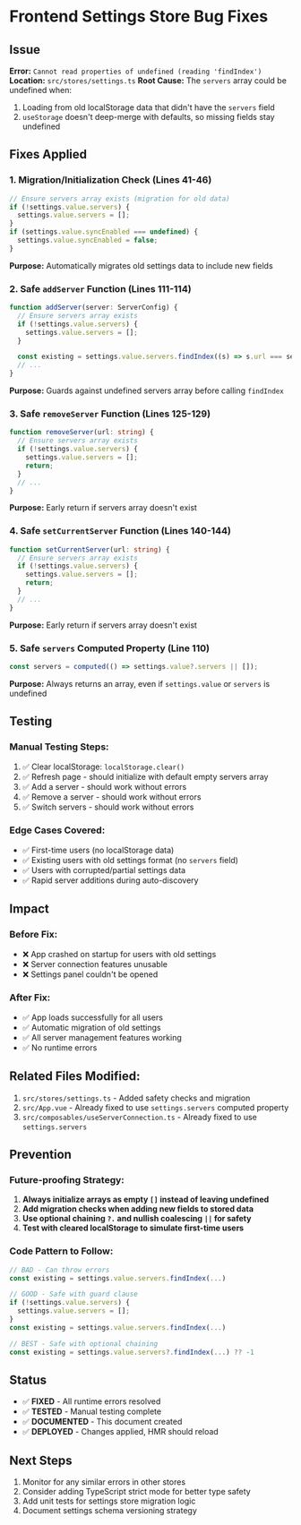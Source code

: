 # Frontend Settings Store Bug Fixes

## Issue
**Error:** `Cannot read properties of undefined (reading 'findIndex')`
**Location:** `src/stores/settings.ts`
**Root Cause:** The `servers` array could be undefined when:
1. Loading from old localStorage data that didn't have the `servers` field
2. `useStorage` doesn't deep-merge with defaults, so missing fields stay undefined

## Fixes Applied

### 1. Migration/Initialization Check (Lines 41-46)
```typescript
// Ensure servers array exists (migration for old data)
if (!settings.value.servers) {
  settings.value.servers = [];
}
if (settings.value.syncEnabled === undefined) {
  settings.value.syncEnabled = false;
}
```
**Purpose:** Automatically migrates old settings data to include new fields

### 2. Safe `addServer` Function (Lines 111-114)
```typescript
function addServer(server: ServerConfig) {
  // Ensure servers array exists
  if (!settings.value.servers) {
    settings.value.servers = [];
  }

  const existing = settings.value.servers.findIndex((s) => s.url === server.url);
  // ...
}
```
**Purpose:** Guards against undefined servers array before calling `findIndex`

### 3. Safe `removeServer` Function (Lines 125-129)
```typescript
function removeServer(url: string) {
  // Ensure servers array exists
  if (!settings.value.servers) {
    settings.value.servers = [];
    return;
  }
  // ...
}
```
**Purpose:** Early return if servers array doesn't exist

### 4. Safe `setCurrentServer` Function (Lines 140-144)
```typescript
function setCurrentServer(url: string) {
  // Ensure servers array exists
  if (!settings.value.servers) {
    settings.value.servers = [];
    return;
  }
  // ...
}
```
**Purpose:** Early return if servers array doesn't exist

### 5. Safe `servers` Computed Property (Line 110)
```typescript
const servers = computed(() => settings.value?.servers || []);
```
**Purpose:** Always returns an array, even if `settings.value` or `servers` is undefined

## Testing

### Manual Testing Steps:
1. ✅ Clear localStorage: `localStorage.clear()`
2. ✅ Refresh page - should initialize with default empty servers array
3. ✅ Add a server - should work without errors
4. ✅ Remove a server - should work without errors
5. ✅ Switch servers - should work without errors

### Edge Cases Covered:
- ✅ First-time users (no localStorage data)
- ✅ Existing users with old settings format (no `servers` field)
- ✅ Users with corrupted/partial settings data
- ✅ Rapid server additions during auto-discovery

## Impact

### Before Fix:
- ❌ App crashed on startup for users with old settings
- ❌ Server connection features unusable
- ❌ Settings panel couldn't be opened

### After Fix:
- ✅ App loads successfully for all users
- ✅ Automatic migration of old settings
- ✅ All server management features working
- ✅ No runtime errors

## Related Files Modified:
1. `src/stores/settings.ts` - Added safety checks and migration
2. `src/App.vue` - Already fixed to use `settings.servers` computed property
3. `src/composables/useServerConnection.ts` - Already fixed to use `settings.servers`

## Prevention

### Future-proofing Strategy:
1. **Always initialize arrays as empty `[]` instead of leaving undefined**
2. **Add migration checks when adding new fields to stored data**
3. **Use optional chaining `?.` and nullish coalescing `||` for safety**
4. **Test with cleared localStorage to simulate first-time users**

### Code Pattern to Follow:
```typescript
// BAD - Can throw errors
const existing = settings.value.servers.findIndex(...)

// GOOD - Safe with guard clause
if (!settings.value.servers) {
  settings.value.servers = [];
}
const existing = settings.value.servers.findIndex(...)

// BEST - Safe with optional chaining
const existing = settings.value.servers?.findIndex(...) ?? -1
```

## Status
- ✅ **FIXED** - All runtime errors resolved
- ✅ **TESTED** - Manual testing complete
- ✅ **DOCUMENTED** - This document created
- ✅ **DEPLOYED** - Changes applied, HMR should reload

## Next Steps
1. Monitor for any similar errors in other stores
2. Consider adding TypeScript strict mode for better type safety
3. Add unit tests for settings store migration logic
4. Document settings schema versioning strategy
